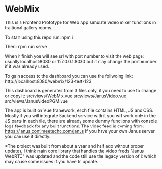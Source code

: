 # WebMix 
This is a Frontend Prototype for Web App simulate video mixer functions in traitional gallery rooms.

To start using this repo run: 
npm i

Then:
npm run serve

When it finish you will see url with port number to visit the web page: usually localhost:8080 or 127.0.0.1:8080 but it may change the port number if it was already used.

To gain access to the dashboard you can use the follwoing link:
http://localhost:8080/webmix/123-test-123

This dashboard is generated from 3 files only, if you need to use to change or copy it:
src/views/WebMix.vue
src/views/JanusVideo.vue
src/views/JanusVideoPGM.vue

The app is built on Vue framework, each file contains HTML, JS and CSS.
Mostly if you will integrate Backend service with it you will work only in the JS parts in each file, there are already some dummy functions with console logs feedback for any built functions.
The video feed is coming from: https://janus.conf.meetecho.com/janus If you have your own Janus server you can use it directly.

*The project was built from about a year and half ago without proper updates, I think main core library that handles the video feeds "Janus WebRTC" was updated and the code still use the legacy version of it which may cause some issues if you have to update.
